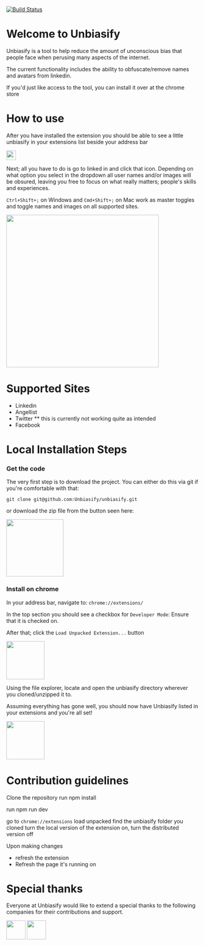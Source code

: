 [![Build Status](https://travis-ci.org/Unbiasify/unbiasify.svg?branch=master)](https://travis-ci.org/Unbiasify/unbiasify)
# Welcome to Unbiasify
Unbiasify is a tool to help reduce the amount of unconscious bias that people face when perusing many aspects of the internet.

The current functionality includes the ability to obfuscate/remove names and avatars from linkedin.

If you'd just like access to the tool, you can install it over at the chrome store 
<!-- TODO: Add a link -->

# How to use

After you have installed the extension you should be able to see a little unbiasify in your extensions list beside your address bar

<img src="icon.png" height="25">

Next; all you have to do is go to linked in and click that icon. Depending on what option you select in the dropdown all user names and/or images will be obsured, leaving you free to focus on what really matters; people's skills and experiences.

`Ctrl+Shift+;` on Windows and `Cmd+Shift+;` on Mac work as master toggles and toggle names and images on all supported sites. 

<img src="assets/unbiasify.gif" height="400">


# Supported Sites

* Linkedin
* Angellist
* Twitter ** this is currently not working quite as intended
* Facebook

# Local Installation Steps

### Get the code
The very first step is to download the project. You can either do this via git if you're comfortable with that:

`git clone git@github.com:Unbiasify/unbiasify.git`

or download the zip file from the button seen here:

<img src="assets/downloadZip.png" height="150">

### Install on chrome

In your address bar, navigate to: `chrome://extensions/`

In the top section you should see a checkbox for `Developer Mode`: Ensure that it is checked on.

After that; click the `Load Unpacked Extension...` button

<img src="assets/extensions.png" height="100">

Using the file explorer, locate and open the unbiasify directory wherever you cloned/unzipped it to. 

Assuming everything has gone well, you should now have Unbiasify listed in your extensions and you're all set!

<img src="assets/extensionSuccess.png" height="100">


# Contribution guidelines
Clone the repository
run npm install

run npm run dev

go to `chrome://extensions`
load unpacked
find the unbiasify folder you cloned
turn the local version of the extension on, turn the distributed version off

Upon making changes
* refresh the extension
* Refresh the page it's running on


# Special thanks
Everyone at Unbiasify would like to extend a special thanks to the following companies for their contributions and support.

<img src="assets/stackadapt.png" height="50">
<img src="assets/rangle.png" height="50">
